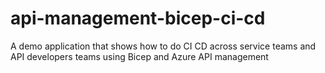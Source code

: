 # api-management-bicep-ci-cd
A demo application that shows how to do CI CD across service teams and API developers teams using Bicep and Azure API management
